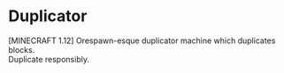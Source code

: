 # Duplicator
[MINECRAFT 1.12] Orespawn-esque duplicator machine which duplicates blocks.\
Duplicate responsibly.
